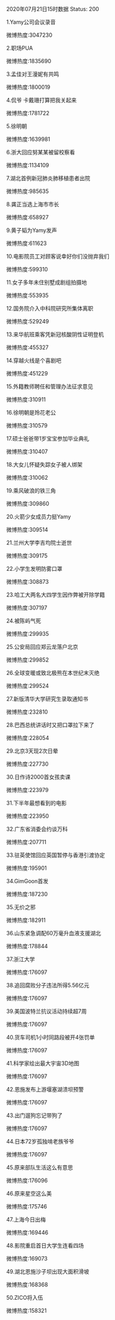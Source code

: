 2020年07月21日15时数据
Status: 200

1.Yamy公司会议录音

微博热度:3047230

2.职场PUA

微博热度:1835690

3.孟佳对王漫妮有共鸣

微博热度:1800019

4.侃爷 卡戴珊打算把我关起来

微博热度:1781722

5.徐明朝

微博热度:1639981

6.浙大回应努某某被留校察看

微博热度:1134109

7.湖北首例新冠肺炎肺移植患者出院

微博热度:985635

8.龚正当选上海市市长

微博热度:658927

9.黄子韬为Yamy发声

微博热度:611623

10.电影院员工对顾客说幸好你们没抛弃我们

微博热度:599310

11.女子多年未住别墅成剧组拍摄地

微博热度:553935

12.国务院介入中科院研究所集体离职

微博热度:529249

13.来华航班乘客凭新冠核酸阴性证明登机

微博热度:455327

14.穿越火线是个喜剧吧

微博热度:451229

15.外籍教师聘任和管理办法征求意见

微博热度:310911

16.徐明朝是玲花老公

微博热度:310579

17.硕士爸爸带1岁宝宝参加毕业典礼

微博热度:310407

18.大女儿怀疑失踪女子被人绑架

微博热度:310062

19.乘风破浪的铁三角

微博热度:309860

20.火箭少女成员力挺Yamy

微博热度:309514

21.兰州大学李吉均院士逝世

微博热度:309175

22.小学生发明防雾口罩

微博热度:308873

23.哈工大两名大四学生因作弊被开除学籍

微博热度:307197

24.被陈屿气死

微博热度:299935

25.公安局回应郑云龙落户北京

微博热度:299852

26.全球变暖或致北极熊在本世纪末灭绝

微博热度:299524

27.新版清华大学研究生录取通知书

微博热度:232810

28.巴西总统讲话时又把口罩拉下来了

微博热度:228054

29.北京3天现2次日晕

微博热度:227730

30.日作诗2000首女孩卖课

微博热度:223979

31.下半年最想看到的电影

微博热度:223950

32.广东省消委会约谈万科

微博热度:207711

33.驻英使馆回应英国暂停与香港引渡协定

微博热度:195901

34.GimGoon首发

微博热度:187230

35.无价之邪

微博热度:182911

36.山东紧急调配60万毫升血液支援湖北

微博热度:178844

37.浙江大学

微博热度:176097

38.追回腐败分子违法所得5.56亿元

微博热度:176097

39.美国波特兰抗议活动持续超7周

微博热度:176097

40.货车司机1小时同路段被开4张罚单

微博热度:176097

41.科学家绘出最大宇宙3D地图

微博热度:176097

42.恩施发布上游堰塞湖溃坝预警

微博热度:176097

43.出门遛狗忘记带狗了

微博热度:176097

44.日本72岁孤独啃老族爷爷

微博热度:176097

45.原来部队生活这么有意思

微博热度:176096

46.原来星空这么美

微博热度:175746

47.上海今日出梅

微博热度:169446

48.影院重启首日大学生连看四场

微博热度:169073

49.湖北恩施沙子坝出现大面积滑坡

微博热度:168368

50.ZICO将入伍

微博热度:158321

